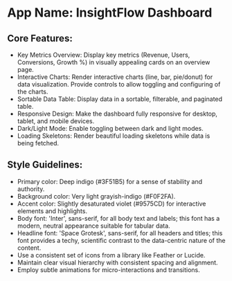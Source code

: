 # **App Name**: InsightFlow Dashboard

## Core Features:

- Key Metrics Overview: Display key metrics (Revenue, Users, Conversions, Growth %) in visually appealing cards on an overview page.
- Interactive Charts: Render interactive charts (line, bar, pie/donut) for data visualization. Provide controls to allow toggling and configuring of the charts.
- Sortable Data Table: Display data in a sortable, filterable, and paginated table.
- Responsive Design: Make the dashboard fully responsive for desktop, tablet, and mobile devices.
- Dark/Light Mode: Enable toggling between dark and light modes.
- Loading Skeletons: Render beautiful loading skeletons while data is being fetched.

## Style Guidelines:

- Primary color: Deep indigo (#3F51B5) for a sense of stability and authority.
- Background color: Very light grayish-indigo (#F0F2FA).
- Accent color: Slightly desaturated violet (#9575CD) for interactive elements and highlights.
- Body font: 'Inter', sans-serif, for all body text and labels; this font has a modern, neutral appearance suitable for tabular data.
- Headline font: 'Space Grotesk', sans-serif, for all headers and titles; this font provides a techy, scientific contrast to the data-centric nature of the content.
- Use a consistent set of icons from a library like Feather or Lucide.
- Maintain clear visual hierarchy with consistent spacing and alignment.
- Employ subtle animations for micro-interactions and transitions.
